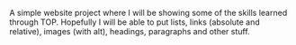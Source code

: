 A simple website project where I will be showing some of the skills learned through TOP. Hopefully I will be able to put lists, links (absolute and relative), images (with alt), headings, paragraphs and other stuff.